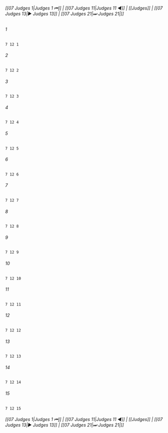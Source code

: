 
###### [[07 Judges 1|Judges 1 ⏮]] | [[07 Judges 11|Judges 11 ◀]] | [[Judges]] | [[07 Judges 13|▶ Judges 13]] | [[07 Judges 21|⏭ Judges 21|]]

###### 1
``` verse
7 12 1 
```
###### 2
``` verse
7 12 2 
```
###### 3
``` verse
7 12 3 
```
###### 4
``` verse
7 12 4 
```
###### 5
``` verse
7 12 5 
```
###### 6
``` verse
7 12 6 
```
###### 7
``` verse
7 12 7 
```
###### 8
``` verse
7 12 8 
```
###### 9
``` verse
7 12 9 
```
###### 10
``` verse
7 12 10 
```
###### 11
``` verse
7 12 11 
```
###### 12
``` verse
7 12 12 
```
###### 13
``` verse
7 12 13 
```
###### 14
``` verse
7 12 14 
```
###### 15
``` verse
7 12 15 
```

###### [[07 Judges 1|Judges 1 ⏮]] | [[07 Judges 11|Judges 11 ◀]] | [[Judges]] | [[07 Judges 13|▶ Judges 13]] | [[07 Judges 21|⏭ Judges 21|]]

